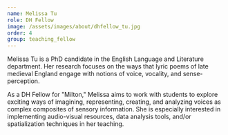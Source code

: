 ```yaml
---
name: Melissa Tu
role: DH Fellow
image: /assets/images/about/dhfellow_tu.jpg
order: 4
group: teaching_fellow
---
```

Melissa Tu is a PhD candidate in the English Language and Literature department. Her research focuses on the ways that lyric poems of late medieval England engage with notions of voice, vocality, and sense-perception. 

As a DH Fellow for "Milton," Melissa aims to work with students to explore exciting ways of imagining, representing, creating, and analyzing voices as complex composites of sensory information. She is especially interested in implementing audio-visual resources, data analysis tools, and/or spatialization techniques in her teaching.
